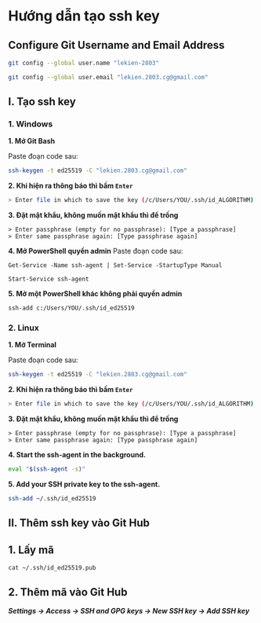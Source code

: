 # Hướng dẫn tạo ssh key

## Configure Git Username and Email Address

```bash
git config --global user.name "lekien-2803"
```

```bash
git config --global user.email "lekien.2803.cg@gmail.com"
```

## I. Tạo ssh key

### 1. Windows

**1. Mở Git Bash**

Paste đoạn code sau:

```bash
ssh-keygen -t ed25519 -C "lekien.2803.cg@gmail.com"
```

**2. Khi hiện ra thông báo thì bấm `Enter`**

```bash
> Enter file in which to save the key (/c/Users/YOU/.ssh/id_ALGORITHM):[Press enter]
```

**3. Đặt mật khẩu, không muốn mật khẩu thì để trống**

```pwsh
> Enter passphrase (empty for no passphrase): [Type a passphrase]
> Enter same passphrase again: [Type passphrase again]
```

**4. Mở PowerShell quyền admin**
Paste đoạn code sau:

```pwsh
Get-Service -Name ssh-agent | Set-Service -StartupType Manual
```

```pwsh
Start-Service ssh-agent
```

**5. Mở một PowerShell khác không phải quyền admin**

```pwsh
ssh-add c:/Users/YOU/.ssh/id_ed25519
```

### 2. Linux

**1. Mở Terminal**

Paste đoạn code sau:

```bash
ssh-keygen -t ed25519 -C "lekien.2803.cg@gmail.com"
```

**2. Khi hiện ra thông báo thì bấm `Enter`**

```bash
> Enter file in which to save the key (/c/Users/YOU/.ssh/id_ALGORITHM):[Press enter]
```

**3. Đặt mật khẩu, không muốn mật khẩu thì để trống**

```pwsh
> Enter passphrase (empty for no passphrase): [Type a passphrase]
> Enter same passphrase again: [Type passphrase again]
```

**4. Start the ssh-agent in the background.**

```bash
eval "$(ssh-agent -s)"
```

**5. Add your SSH private key to the ssh-agent.**

```bash
ssh-add ~/.ssh/id_ed25519
```

## II. Thêm ssh key vào Git Hub

## 1. Lấy mã

```pwsh
cat ~/.ssh/id_ed25519.pub
```

## 2. Thêm mã vào Git Hub

***Settings -> Access -> SSH and GPG keys -> New SSH key -> Add SSH key***

